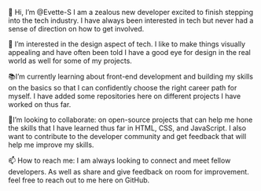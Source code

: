 👋 Hi, I’m @Evette-S I am a zealous new developer excited to finish stepping into the tech industry. I have always been interested in tech but never had a sense of direction on how to get involved.

🎨 I’m interested in the design aspect of tech. I like to make things visually appealing and have often been told I have a good eye for design in the real world as well for some of my projects.

📚I’m currently learning about front-end development and building my skills on the basics so that I can confidently choose the right career path for myself. I have added some repositories here on different projects I have worked on thus far.
  
🤝I’m looking to collaborate: on open-source projects that can help me hone the skills that I have learned thus far in HTML, CSS, and JavaScript. I also want to contribute to the developer community and get feedback that will help me improve my skills.

📫 How to reach me: I am always looking to connect and meet fellow developers. As well as share and give feedback on room for improvement. feel free to reach out to me here on GitHub.

<!---
Evette-S/Evette-S is a ✨ special ✨ repository because its `README.md` (this file) appears on your GitHub profile.
You can click the Preview link to take a look at your changes.
--->
